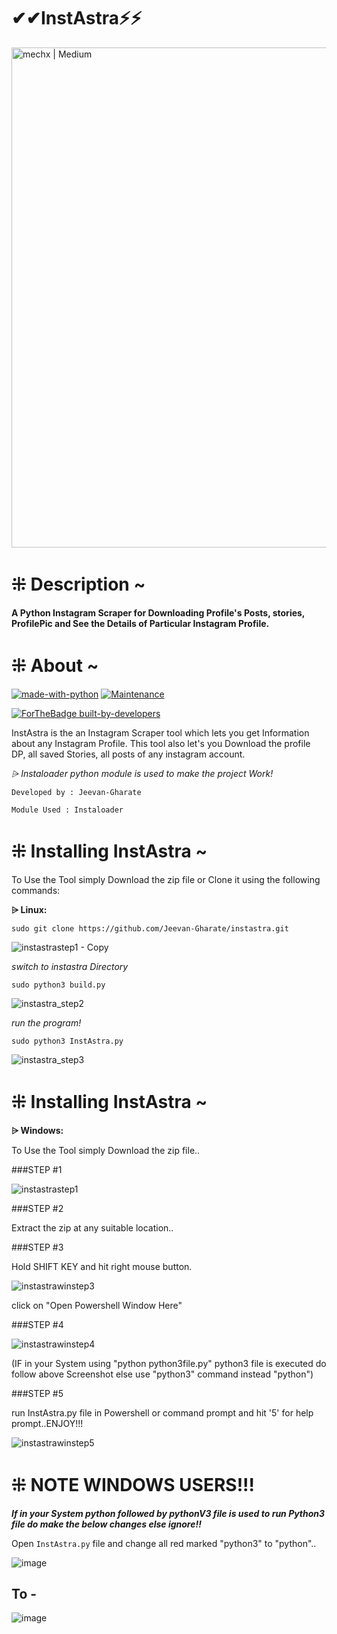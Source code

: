 # ✔✔InstAstra⚡⚡

<!---![instastra](https://user-images.githubusercontent.com/59790218/122512891-2f40a600-d027-11eb-832c-c2d3568cffb5.jpg)--->

<img align="centre" alt="mechx | Medium" width="800px" src="https://user-images.githubusercontent.com/59790218/122512891-2f40a600-d027-11eb-832c-c2d3568cffb5.jpg" />

# ⁜ Description ~

<b>A Python Instagram Scraper for Downloading Profile's Posts, stories, ProfilePic and See the Details of Particular Instagram Profile.</b>

# ⁜ About ~

[![made-with-python](https://img.shields.io/badge/Made%20with-Python-1f425f.svg)](https://www.python.org/)
[![Maintenance](https://img.shields.io/badge/Maintained%3F-yes-green.svg)](https://github.com/instaloader/instaloader)

[![ForTheBadge built-by-developers](http://ForTheBadge.com/images/badges/built-by-developers.svg)](https://github.com/Jeevan-Gharate/)

InstAstra is the an Instagram Scraper tool which lets you get Information about any Instagram Profile.
This tool also let's you Download the profile DP, all saved Stories, all posts of any instagram account.

<i> ⩥ Instaloader python module is used to make the project Work!</i>



`Developed by : Jeevan-Gharate`

`Module Used : Instaloader`

# ⁜ Installing InstAstra ~
To Use the Tool simply Download the zip file or Clone it using the following commands:

<b> ⩥ Linux:</b>

`sudo git clone https://github.com/Jeevan-Gharate/instastra.git`

![instastrastep1 - Copy](https://user-images.githubusercontent.com/59790218/122521680-bf381d00-d032-11eb-8dbb-f64f35906cce.PNG)


<i>switch to instastra Directory</i>

`sudo python3 build.py`

![instastra_step2](https://user-images.githubusercontent.com/59790218/122521759-d545dd80-d032-11eb-94de-2525797f07a9.PNG)


<i>run the program!</i>

`sudo python3 InstAstra.py`

![instastra_step3](https://user-images.githubusercontent.com/59790218/122522157-44233680-d033-11eb-9ca6-0d4876888c77.PNG)

# ⁜ Installing InstAstra ~ 

<b> ⩥ Windows: </b>

To Use the Tool simply Download the zip file..

###STEP #1

![instastrastep1](https://user-images.githubusercontent.com/59790218/122523266-77b29080-d034-11eb-84f8-61cc7454d1f5.PNG)


###STEP #2

Extract the zip at any suitable location..


###STEP #3

Hold SHIFT KEY and hit right mouse button.

![instastrawinstep3](https://user-images.githubusercontent.com/59790218/122523985-41294580-d035-11eb-8bae-941a4b8853fe.PNG)

click on "Open Powershell Window Here"


###STEP #4

![instastrawinstep4](https://user-images.githubusercontent.com/59790218/122524372-ae3cdb00-d035-11eb-9cc4-087f60e571ba.PNG)

(IF in your System using "python python3file.py" python3 file is executed do follow above Screenshot else use "python3" command instead "python")


###STEP #5

run InstAstra.py file in Powershell or command prompt
and hit '5' for help prompt..ENJOY!!!

![instastrawinstep5](https://user-images.githubusercontent.com/59790218/122525151-90bc4100-d036-11eb-87b8-9572e99763a1.PNG)


# ⁜ NOTE WINDOWS USERS!!!

<b><i> If in your System python followed by pythonV3 file is used to run Python3 file do make the below changes else ignore!! </i></b>

Open `InstAstra.py` file and change all red marked "python3" to "python"..

![image](https://user-images.githubusercontent.com/59790218/122525744-2d7ede80-d037-11eb-9b6d-2e5e177481dd.png)

## To -

![image](https://user-images.githubusercontent.com/59790218/122525994-7040b680-d037-11eb-8f9a-5d6f18cf4924.png)


